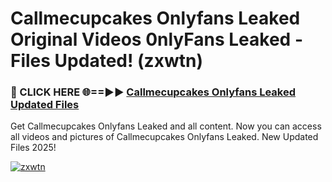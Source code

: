 # Callmecupcakes Onlyfans Leaked Original Videos 0nlyFans Leaked - Files Updated! (zxwtn)

<h3>🔴 CLICK HERE 🌐==►► <a href="https://tinyurl.com/4seja8ks" rel="nofollow">Callmecupcakes Onlyfans Leaked Updated Files</a></h3>

Get Callmecupcakes Onlyfans Leaked and all content. Now you can access all videos and pictures of Callmecupcakes Onlyfans Leaked. New Updated Files 2025!

[![zxwtn](https://i.imgur.com/EWjZXRe.gif)](https://tinyurl.com/4seja8ks)

